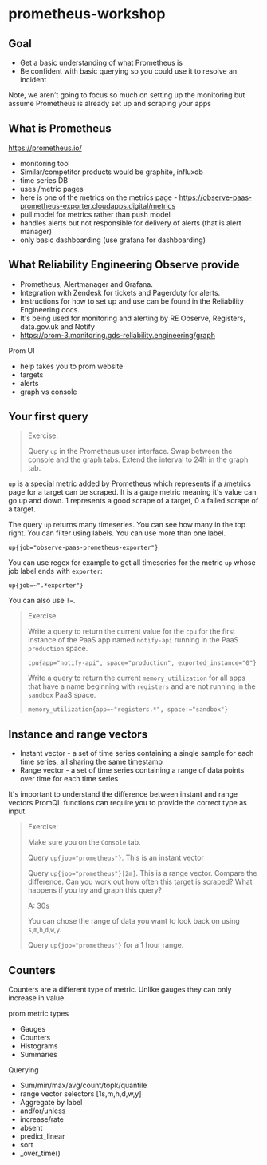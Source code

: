 # prometheus-workshop

## Goal
- Get a basic understanding of what Prometheus is
- Be confident with basic querying so you could use it to resolve an incident

Note, we aren’t going to focus so much on setting up the monitoring but assume Prometheus is already set up and scraping your apps

## What is Prometheus

https://prometheus.io/

- monitoring tool
- Similar/competitor products would be graphite, influxdb
- time series DB
- uses /metric pages
- here is one of the metrics on the metrics page - https://observe-paas-prometheus-exporter.cloudapps.digital/metrics
- pull model for metrics rather than push model
- handles alerts but not responsible for delivery of alerts (that is alert manager)
- only basic dashboarding (use grafana for dashboarding)


## What Reliability Engineering Observe provide
- Prometheus, Alertmanager and Grafana.
- Integration with Zendesk for tickets and Pagerduty for alerts.
- Instructions for how to set up and use can be found in the Reliability Engineering docs.
- It's being used for monitoring and alerting by RE Observe, Registers, data.gov.uk and Notify
- https://prom-3.monitoring.gds-reliability.engineering/graph

Prom UI
- help takes you to prom website
- targets
- alerts
- graph vs console

## Your first query

> Exercise:
>
> Query `up` in the Prometheus user interface. Swap between the console and the graph tabs. Extend the interval to 24h in the graph tab.

`up` is a special metric added by Prometheus which represents if a /metrics page for a target can be scraped. It is a `gauge` metric meaning it's value can go up and down. 1 represents a good scrape of a target, 0 a failed scrape of a target.

The query `up` returns many timeseries. You can see how many in the top right. You can filter using labels. You can use more than one label.

`up{job="observe-paas-prometheus-exporter"}`

You can use regex for example to get all timeseries for the metric `up` whose job label ends with `exporter`:

`up{job=~".*exporter"}`

You can also use `!=`.

> Exercise
>
> Write a query to return the current value for the `cpu` for the first instance of the PaaS app named `notify-api` running in the PaaS `production` space.
>
> `cpu{app="notify-api", space="production", exported_instance="0"}`
>
> Write a query to return the current `memory_utilization` for all apps that have a name beginning with `registers` and are not running in the `sandbox` PaaS space.
>
> `memory_utilization{app=~"registers.*", space!="sandbox"}`


## Instance and range vectors

* Instant vector - a set of time series containing a single sample for each time series, all sharing the same timestamp
* Range vector - a set of time series containing a range of data points over time for each time series

It's important to understand the difference between instant and range vectors PromQL functions can require you to provide the correct type as input.

> Exercise:
>
> Make sure you on the `Console` tab.
>
> Query `up{job="prometheus"}`. This is an instant vector
>
> Query `up{job="prometheus"}[2m]`. This is a range vector. Compare the difference. Can you work out how often this target is scraped? What happens if you try and graph this query?
>
> A: 30s
>
> You can chose the range of data you want to look back on using `s`,`m`,`h`,`d`,`w`,`y`.
>
> Query `up{job="prometheus"}` for a 1 hour range.


## Counters

Counters are a different type of metric. Unlike gauges they can only increase in value.




prom metric types
- Gauges
- Counters
- Histograms
- Summaries




Querying

- Sum/min/max/avg/count/topk/quantile
- range vector selectors [1s,m,h,d,w,y]
- Aggregate by label
- and/or/unless
- increase/rate
- absent
- predict_linear
- sort
- <aggregation>_over_time()


